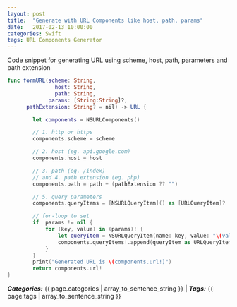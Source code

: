 ```yaml
---
layout: post
title:  "Generate with URL Components like host, path, params"
date:   2017-02-13 10:00:00
categories: Swift
tags: URL Components Generator
---
```


Code snippet for generating URL using scheme, host, path, parameters and path extension

```swift
func formURL(scheme: String, 
               host: String,
               path: String,
             params: [String:String]?, 
      pathExtension: String? = nil) -> URL {

        let components = NSURLComponents()

        // 1. http or https
        components.scheme = scheme 

        // 2. host (eg. api.google.com)
        components.host = host

        // 3. path (eg. /index)
        // and 4. path extension (eg. php)
        components.path = path + (pathExtension ?? "")

        // 5. query parameters
        components.queryItems = [NSURLQueryItem]() as [URLQueryItem]?

        // for-loop to set 
        if  params != nil {
            for (key, value) in (params)! {
                let queryItem = NSURLQueryItem(name: key, value: "\(value)")
                components.queryItems!.append(queryItem as URLQueryItem)
            }
        }
        print("Generated URL is \(components.url!)")
        return components.url!
}
```

_**Categories:**_ {{ page.categories | array_to_sentence_string }} \| _**Tags:**_ {{ page.tags | array_to_sentence_string }}
